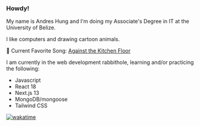 ### Howdy!

My name is Andres Hung and I'm doing my Associate's Degree in IT at the University of Belize.

I like computers and drawing cartoon animals. 

🎵 Current Favorite Song: [Against the Kitchen Floor](https://youtu.be/4FNUPrFqLo4)

I am currently in the web development rabbithole, learning and/or practicing the following:
- Javascript
- React 18
- Next.js 13
- MongoDB/mongoose
- Tailwind CSS

[![wakatime](https://wakatime.com/badge/user/fd2efa3d-2cee-464a-a7da-5c1474bda290.svg)](https://wakatime.com/@fd2efa3d-2cee-464a-a7da-5c1474bda290)
